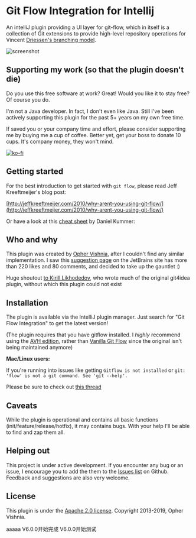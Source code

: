 # Git Flow Integration for Intellij


An intelliJ plugin providing a UI layer for git-flow, which in itself is a collection of Git extensions to provide high-level repository operations for Vincent [Driessen's branching model](http://nvie.com/git-model).

![screenshot](http://opherv.github.io/gitflow4idea/images/gitflow.jpg)

## Supporting my work (so that the plugin doesn't die)

Do you use this free software at work? Great! Would you like it to stay free? Of course you do.

I'm not a Java developer. In fact, I don't even like Java. Still I've been actively supporting this plugin for the past 5+ years on my own free time.

If saved you or your company time and effort, please consider supporting me by buying me a cup of coffee.
Better yet, get your boss to donate 10 cups. It's company money, they won't mind.

[![ko-fi](https://www.ko-fi.com/img/githubbutton_sm.svg)](https://ko-fi.com/R6R0TFS7)

## Getting started

For the best introduction to get started with `git flow`, please read Jeff Kreeftmeijer's blog post:

[http://jeffkreeftmeijer.com/2010/why-arent-you-using-git-flow/](http://jeffkreeftmeijer.com/2010/why-arent-you-using-git-flow/)

Or have a look at this [cheat sheet](http://danielkummer.github.io/git-flow-cheatsheet/) by Daniel Kummer:

## Who and why

This plugin was created by [Opher Vishnia](http://www.opherv.com), after I couldn't find any similar implementation.
I saw this [suggestion page](http://youtrack.jetbrains.com/issue/IDEA-65491) on the JetBrains site has more than 220 likes and 80 comments, and decided to take up the gauntlet :)

Huge shoutout [to Kirill Likhodedov](https://github.com/klikh), who wrote much of the original git4idea plugin, without which this plugin could not exist

## Installation

The plugin is available via the IntelliJ plugin manager. Just search for "Git Flow Integration" to get the latest version!

(The plugin requires that you have gitflow installed. I *highly* recommend using the [AVH edition](https://github.com/petervanderdoes/gitflow), rather than [Vanilla Git Flow](https://github.com/nvie/gitflow) since the original isn't being maintained anymore)

**Mac/Linux users:**

If you're running into issues like getting
`Gitflow is not installed`
or
`git: 'flow' is not a git command. See 'git --help'.`

Please be sure to check out [this thread](https://github.com/OpherV/gitflow4idea/issues/7)


## Caveats

While the plugin is operational and contains all basic functions (init/feature/release/hotfix), it may contains bugs. With your help I'll be able to find and zap them all.

## Helping out

This project is under active development.
If you encounter any bug or an issue, I encourage you to add the them to the [Issues list](https://github.com/OpherV/gitflow4idea/issues) on Github.
Feedback and suggestions are also very welcome.

## License

This plugin is under the [Apache 2.0 license](http://www.apache.org/licenses/LICENSE-2.0.html).
Copyright 2013-2019, Opher Vishnia.

aaaaa
V6.0.0开始完成
V6.0.0开始测试



